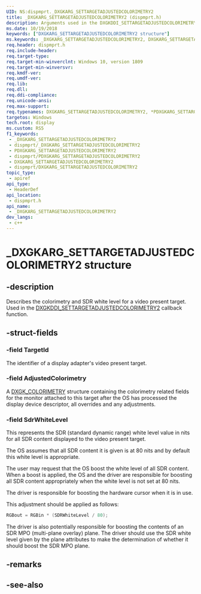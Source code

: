 ```yaml
---
UID: NS:dispmprt._DXGKARG_SETTARGETADJUSTEDCOLORIMETRY2
title: _DXGKARG_SETTARGETADJUSTEDCOLORIMETRY2 (dispmprt.h)
description: Arguments used in the DXGKDDI_SETTARGETADJUSTEDCOLORIMETRY2 callback function.
ms.date: 10/19/2018
keywords: ["DXGKARG_SETTARGETADJUSTEDCOLORIMETRY2 structure"]
ms.keywords: _DXGKARG_SETTARGETADJUSTEDCOLORIMETRY2, DXGKARG_SETTARGETADJUSTEDCOLORIMETRY2, *PDXGKARG_SETTARGETADJUSTEDCOLORIMETRY2,
req.header: dispmprt.h
req.include-header: 
req.target-type: 
req.target-min-winverclnt: Windows 10, version 1809
req.target-min-winversvr: 
req.kmdf-ver: 
req.umdf-ver: 
req.lib: 
req.dll: 
req.ddi-compliance: 
req.unicode-ansi: 
req.max-support: 
req.typenames: DXGKARG_SETTARGETADJUSTEDCOLORIMETRY2, *PDXGKARG_SETTARGETADJUSTEDCOLORIMETRY2
targetos: Windows
tech.root: display
ms.custom: RS5
f1_keywords:
 - _DXGKARG_SETTARGETADJUSTEDCOLORIMETRY2
 - dispmprt/_DXGKARG_SETTARGETADJUSTEDCOLORIMETRY2
 - PDXGKARG_SETTARGETADJUSTEDCOLORIMETRY2
 - dispmprt/PDXGKARG_SETTARGETADJUSTEDCOLORIMETRY2
 - DXGKARG_SETTARGETADJUSTEDCOLORIMETRY2
 - dispmprt/DXGKARG_SETTARGETADJUSTEDCOLORIMETRY2
topic_type:
 - apiref
api_type:
 - HeaderDef
api_location:
 - dispmprt.h
api_name:
 - _DXGKARG_SETTARGETADJUSTEDCOLORIMETRY2
dev_langs:
 - c++
---
```


# _DXGKARG_SETTARGETADJUSTEDCOLORIMETRY2 structure


## -description

Describes the colorimetry and SDR white level for a video present target. Used in the [DXGKDDI_SETTARGETADJUSTEDCOLORIMETRY2](nc-dispmprt-dxgkddi_settargetadjustedcolorimetry2.md) callback function.

## -struct-fields

### -field TargetId

The identifier of a display adapter's video present target.

### -field AdjustedColorimetry

A [DXGK_COLORIMETRY](../d3dkmddi/ns-d3dkmddi-_dxgk_colorimetry.md) structure containing the colorimetry related fields for the monitor attached to this target after the OS has processed the display device descriptor, all overrides and any adjustments.

### -field SdrWhiteLevel

 
This represents the SDR (standard dynamic range) white level value in nits for all SDR content displayed to the video present target.

The OS assumes that all SDR content it is given is at 80 nits and by default this white level is appropriate.

The user may request that the OS boost the white level of all SDR content.  When a boost is applied, the OS and the driver are responsible for boosting all SDR content appropriately when the white level is not set at 80 nits.

The driver is responsible for boosting the hardware cursor when it is in use.

This adjustment should be applied as follows:

```cpp
RGBout = RGBin * (SDRWhiteLevel / 80);
```

The driver is also potentially responsible for boosting the contents of an SDR MPO (multi-plane overlay) plane. The driver should use the SDR white level given by the plane attributes to make the determination of whether it should boost the SDR MPO plane.

## -remarks

## -see-also

